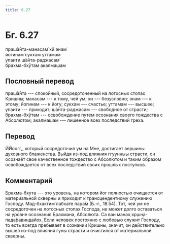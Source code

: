 ```yaml
---
title: 6.27
---
```


# Бг. 6.27
праш́а̄нта-манасам̇ хй энам̇<br/>
йогинам̇ сукхам уттамам<br/>
упаити ш́а̄нта-раджасам̇<br/>
брахма-бхӯтам акалмашам
## Пословный перевод

праш́а̄нта --- спокойный, сосредоточенный на лотосных стопах Кришны;
манасам --- к тому, чей ум; хи --- безусловно; энам --- к этому; йогинам
--- к йогу; сукхам --- счастье; уттамам --- высшее; упаити --- приходит;
ш́а̄нта-раджасам --- свободное от страсти; брахма-бхӯтам --- освобождение
путем осознания своего тождества с Абсолютом; акалмашам --- лишенное
всех последствий греха.

## Перевод

ЙЙоогг,, который сосредоточил ум на Мне, достигает вершины духовного
блаженства. Выйдя из-под влияния ггуунныы страсти, он осознаёт свое
качественное тождество с Абсолютом и таким образом освобождается от всех
последствий своих прошлых поступков.

## Комментарий

Брахма-бхута --- это уровень, на котором йог полностью очищается от
материальной скверны и приходит к трансцендентному служению Господу.
Мад-бхактим̇ лабхате пара̄м (Б.-г., 18.54). Тот, чей ум не сосредоточен на
лотосных стопах Господа, не может долго оставаться на уровне осознания
Брахмана, Абсолюта. Са ваи манах̣ кр̣шн̣а-пада̄равиндайох̣. Если человек
постоянно с любовью служит Господу, то есть всегда пребывает в сознании
Кришны, значит, он действительно вышел из-под влияния гуны страсти и
очистился от материальной скверны.
